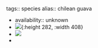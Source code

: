 tags:: species
alias:: chilean guava
- availability:: unknown
- ![](https://peach-geographical-bat-397.mypinata.cloud/ipfs/QmX52vtk372YgKZdDqZrr5yxGGUzoi2Sso4bJngSLAc4zW){:height 282, :width 408}
- ![](https://peach-geographical-bat-397.mypinata.cloud/ipfs/QmchmgHmLRw5GuAggL5JHemFAy8gDWULH4m3cYvkqxQKCo)
-